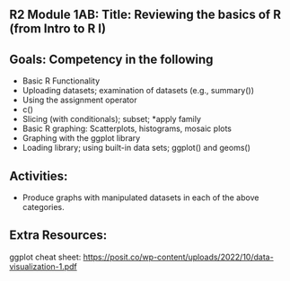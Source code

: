 ## R2 Module 1AB: Title: Reviewing the basics of R (from Intro to R I)

## Goals: Competency in the following
- Basic R Functionality
- Uploading datasets; examination of datasets (e.g., summary())
- Using the assignment operator
- c()
- Slicing (with conditionals); subset; *apply family
- Basic R graphing: Scatterplots, histograms, mosaic plots
- Graphing with the ggplot library
- Loading library; using built-in data sets; ggplot() and geoms()

## Activities:
- Produce graphs with manipulated datasets in each of the above categories.

## Extra Resources: 
ggplot cheat sheet: https://posit.co/wp-content/uploads/2022/10/data-visualization-1.pdf
